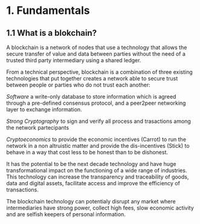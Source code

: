 # 1. Fundamentals

## 1.1 What is a blokchain?

A blockchain is a network of nodes that use a technology that allows the secure transfer of value and data between parties without the need of a trusted third party intermediary using a shared ledger.

From a technical perspective, blockchain is a combination of three existing technologies that put together creates a network able to  secure trust between people or parties who do not trust each another:

*Software* a write-only database to store information  which is agreed through a pre-defined consensus protocol, and a peer2peer networking layer to exchange information.

*Strong Cryptography* to sign and verify all process and trasactions among the network partecipants

*Cryptoeconomics* to provide the economic incentives (Carrot) to run the network in a non altruistic matter and provide the dis-incentives (Stick) to behave in a way that cost less to be honest than to be dishonest.

It has the potential to be the next decade technology and have huge transformational impact on the functioning of a wide range of industries. This technology can increase the transparency and traceability of goods, data and digital assets, facilitate  access and improve the efficiency of transactions.

The blockchain technology can potentialy disrupt any market where intermediaries have strong power, collect high fees, slow economic activity and are selfish keepers of personal information. 


